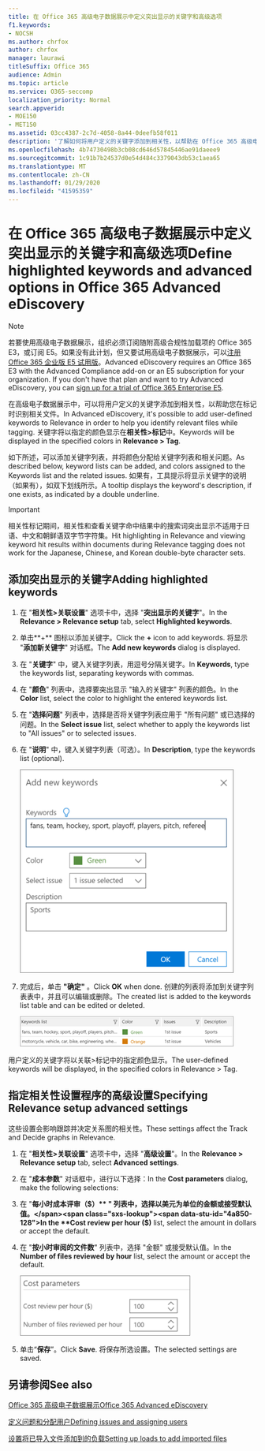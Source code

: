 ```yaml
---
title: 在 Office 365 高级电子数据展示中定义突出显示的关键字和高级选项
f1.keywords:
- NOCSH
ms.author: chrfox
author: chrfox
manager: laurawi
titleSuffix: Office 365
audience: Admin
ms.topic: article
ms.service: O365-seccomp
localization_priority: Normal
search.appverid:
- MOE150
- MET150
ms.assetid: 03cc4387-2c7d-4058-8a44-0deefb58f011
description: '了解如何将用户定义的关键字添加到相关性，以帮助在 Office 365 高级电子数据展示中标记时识别相关文件，并指定成本参数。  '
ms.openlocfilehash: 4b74730498b3cb08cd646d57845446ae91daeee9
ms.sourcegitcommit: 1c91b7b24537d0e54d484c3379043db53c1aea65
ms.translationtype: MT
ms.contentlocale: zh-CN
ms.lasthandoff: 01/29/2020
ms.locfileid: "41595359"
---
```

# <a name="define-highlighted-keywords-and-advanced-options-in-office-365-advanced-ediscovery"></a><span data-ttu-id="4a850-103">在 Office 365 高级电子数据展示中定义突出显示的关键字和高级选项</span><span class="sxs-lookup"><span data-stu-id="4a850-103">Define highlighted keywords and advanced options in Office 365 Advanced eDiscovery</span></span>

> [!NOTE]
> <span data-ttu-id="4a850-p101">若要使用高级电子数据展示，组织必须订阅随附高级合规性加载项的 Office 365 E3，或订阅 E5。如果没有此计划，但又要试用高级电子数据展示，可以[注册 Office 365 企业版 E5 试用版](https://go.microsoft.com/fwlink/p/?LinkID=698279)。</span><span class="sxs-lookup"><span data-stu-id="4a850-p101">Advanced eDiscovery requires an Office 365 E3 with the Advanced Compliance add-on or an E5 subscription for your organization. If you don't have that plan and want to try Advanced eDiscovery, you can [sign up for a trial of Office 365 Enterprise E5](https://go.microsoft.com/fwlink/p/?LinkID=698279).</span></span> 
  
<span data-ttu-id="4a850-106">在高级电子数据展示中，可以将用户定义的关键字添加到相关性，以帮助您在标记时识别相关文件。</span><span class="sxs-lookup"><span data-stu-id="4a850-106">In Advanced eDiscovery, it's possible to add user-defined keywords to Relevance in order to help you identify relevant files while tagging.</span></span> <span data-ttu-id="4a850-107">关键字将以指定的颜色显示在**相关性\>标记**中。</span><span class="sxs-lookup"><span data-stu-id="4a850-107">Keywords will be displayed in the specified colors in **Relevance \> Tag**.</span></span> 
  
<span data-ttu-id="4a850-108">如下所述，可以添加关键字列表，并将颜色分配给关键字列表和相关问题。</span><span class="sxs-lookup"><span data-stu-id="4a850-108">As described below, keyword lists can be added, and colors assigned to the Keywords list and the related issues.</span></span> <span data-ttu-id="4a850-109">如果有，工具提示将显示关键字的说明（如果有），如双下划线所示。</span><span class="sxs-lookup"><span data-stu-id="4a850-109">A tooltip displays the keyword's description, if one exists, as indicated by a double underline.</span></span>
  
> [!IMPORTANT]
> <span data-ttu-id="4a850-110">相关性标记期间，相关性和查看关键字命中结果中的搜索词突出显示不适用于日语、中文和朝鲜语双字节字符集。</span><span class="sxs-lookup"><span data-stu-id="4a850-110">Hit highlighting in Relevance and viewing keyword hit results within documents during Relevance tagging does not work for the Japanese, Chinese, and Korean double-byte character sets.</span></span> 
  
## <a name="adding-highlighted-keywords"></a><span data-ttu-id="4a850-111">添加突出显示的关键字</span><span class="sxs-lookup"><span data-stu-id="4a850-111">Adding highlighted keywords</span></span>

1. <span data-ttu-id="4a850-112">在 "**相关性\>关联设置**" 选项卡中，选择 "**突出显示的关键字**"。</span><span class="sxs-lookup"><span data-stu-id="4a850-112">In the **Relevance \> Relevance setup** tab, select **Highlighted keywords**.</span></span>
    
2. <span data-ttu-id="4a850-113">单击**+** 图标以添加关键字。</span><span class="sxs-lookup"><span data-stu-id="4a850-113">Click the **+** icon to add keywords.</span></span> <span data-ttu-id="4a850-114">将显示 "**添加新关键字**" 对话框。</span><span class="sxs-lookup"><span data-stu-id="4a850-114">The **Add new keywords** dialog is displayed.</span></span> 
    
3. <span data-ttu-id="4a850-115">在 "**关键字**" 中，键入关键字列表，用逗号分隔关键字。</span><span class="sxs-lookup"><span data-stu-id="4a850-115">In **Keywords**, type the keywords list, separating keywords with commas.</span></span> 
    
4. <span data-ttu-id="4a850-116">在 "**颜色**" 列表中，选择要突出显示 "输入的关键字" 列表的颜色。</span><span class="sxs-lookup"><span data-stu-id="4a850-116">In the **Color** list, select the color to highlight the entered keywords list.</span></span> 
    
5. <span data-ttu-id="4a850-117">在 "**选择问题**" 列表中，选择是否将关键字列表应用于 "所有问题" 或已选择的问题。</span><span class="sxs-lookup"><span data-stu-id="4a850-117">In the **Select issue** list, select whether to apply the keywords list to "All issues" or to selected issues.</span></span> 
    
6. <span data-ttu-id="4a850-118">在 "**说明**" 中，键入关键字列表（可选）。</span><span class="sxs-lookup"><span data-stu-id="4a850-118">In **Description**, type the keywords list (optional).</span></span>
    
    ![添加新的关键字](media/1683a71f-0875-48fc-b4ef-01f3b0e8e8e9.png)
  
7. <span data-ttu-id="4a850-120">完成后，单击 **"确定"** 。</span><span class="sxs-lookup"><span data-stu-id="4a850-120">Click **OK** when done.</span></span> <span data-ttu-id="4a850-121">创建的列表将添加到关键字列表表中，并且可以编辑或删除。</span><span class="sxs-lookup"><span data-stu-id="4a850-121">The created list is added to the keywords list table and can be edited or deleted.</span></span> 
    
    ![相关性设置关键字列表](media/a05d5ec0-8bde-470d-97e2-456b169281d6.png)
  
<span data-ttu-id="4a850-123">用户定义的关键字将以关联\>标记中的指定颜色显示。</span><span class="sxs-lookup"><span data-stu-id="4a850-123">The user-defined keywords will be displayed, in the specified colors in Relevance \> Tag.</span></span> 
  
## <a name="specifying-relevance-setup-advanced-settings"></a><span data-ttu-id="4a850-124">指定相关性设置程序的高级设置</span><span class="sxs-lookup"><span data-stu-id="4a850-124">Specifying Relevance setup advanced settings</span></span>

<span data-ttu-id="4a850-125">这些设置会影响跟踪并决定关系图的相关性。</span><span class="sxs-lookup"><span data-stu-id="4a850-125">These settings affect the Track and Decide graphs in Relevance.</span></span>
  
1. <span data-ttu-id="4a850-126">在 "**相关性\>关联设置**" 选项卡中，选择 "**高级设置**"。</span><span class="sxs-lookup"><span data-stu-id="4a850-126">In the **Relevance \> Relevance setup** tab, select **Advanced settings**.</span></span>
    
2. <span data-ttu-id="4a850-127">在 "**成本参数**" 对话框中，进行以下选择：</span><span class="sxs-lookup"><span data-stu-id="4a850-127">In the **Cost parameters** dialog, make the following selections:</span></span> 
    
1. <span data-ttu-id="4a850-128">在 "**每小时成本评审（$）** " 列表中，选择以美元为单位的金额或接受默认值。</span><span class="sxs-lookup"><span data-stu-id="4a850-128">In the **Cost review per hour ($)** list, select the amount in dollars or accept the default.</span></span> 
    
2. <span data-ttu-id="4a850-129">在 "**按小时审阅的文件数**" 列表中，选择 "金额" 或接受默认值。</span><span class="sxs-lookup"><span data-stu-id="4a850-129">In the **Number of files reviewed by hour** list, select the amount or accept the default.</span></span> 
    
    ![成本参数的相关性设置](media/bab7b5b7-6297-4e7c-b0a6-ba5aa8b21787.png)
  
3. <span data-ttu-id="4a850-131">单击“**保存**”。</span><span class="sxs-lookup"><span data-stu-id="4a850-131">Click **Save**.</span></span> <span data-ttu-id="4a850-132">将保存所选设置。</span><span class="sxs-lookup"><span data-stu-id="4a850-132">The selected settings are saved.</span></span>
    
## <a name="see-also"></a><span data-ttu-id="4a850-133">另请参阅</span><span class="sxs-lookup"><span data-stu-id="4a850-133">See also</span></span>

[<span data-ttu-id="4a850-134">Office 365 高级电子数据展示</span><span class="sxs-lookup"><span data-stu-id="4a850-134">Office 365 Advanced eDiscovery</span></span>](office-365-advanced-ediscovery.md)
  
[<span data-ttu-id="4a850-135">定义问题和分配用户</span><span class="sxs-lookup"><span data-stu-id="4a850-135">Defining issues and assigning users</span></span>](define-issues-and-assign-users.md)
  
[<span data-ttu-id="4a850-136">设置将已导入文件添加到的负载</span><span class="sxs-lookup"><span data-stu-id="4a850-136">Setting up loads to add imported files</span></span>](set-up-loads-to-add-imported-files.md)

